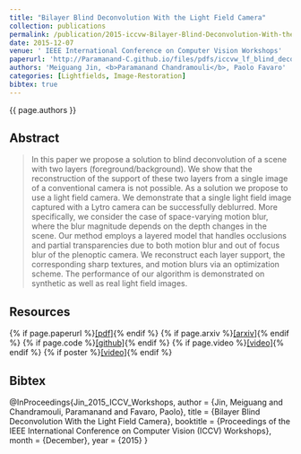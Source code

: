 ```yaml
---
title: "Bilayer Blind Deconvolution With the Light Field Camera"
collection: publications
permalink: /publication/2015-iccvw-Bilayer-Blind-Deconvolution-With-the-Light-Field-Camera
date: 2015-12-07
venue: ' IEEE International Conference on Computer Vision Workshops'
paperurl: 'http://Paramanand-C.github.io/files/pdfs/iccvw_lf_blind_deconv.pdf'
authors: 'Meiguang Jin, <b>Paramanand Chandramouli</b>, Paolo Favaro'
categories: [Lightfields, Image-Restoration]
bibtex: true
---
```


{{ page.authors }}

## Abstract

> In this paper we propose a solution to blind deconvolution of a scene with two layers (foreground/background). We show that the reconstruction of the support of these two layers from a single image of a conventional camera is not possible. As a solution we propose to use a light field camera. We demonstrate that a single light field image captured with a Lytro camera can be successfully deblurred. More specifically, we consider the case of space-varying motion blur, where the blur magnitude depends on the depth changes in the scene. Our method employs a layered model that handles occlusions and partial transparencies due to both motion blur and out of focus blur of the plenoptic camera. We reconstruct each layer support, the corresponding sharp textures, and motion blurs via an optimization scheme. The performance of our algorithm is demonstrated on synthetic as well as real light field images.
## Resources

{% if page.paperurl %}<a href=" {{ page.paperurl }} ">[pdf]</a>{% endif %} {% if page.arxiv %}<a href=" {{ page.arxiv }} ">[arxiv]</a>{% endif %} {% if page.code %}<a href=" {{ page.code }} ">[github]</a>{% endif %} {% if page.video %}<a href=" {{ page.video }} ">[video]</a>{% endif %} {% if poster %}<a href=" {{ page.poster }} ">[video]</a>{% endif %}


## Bibtex

 @InProceedings{Jin_2015_ICCV_Workshops,
author = {Jin, Meiguang and Chandramouli, Paramanand and Favaro, Paolo},
title = {Bilayer Blind Deconvolution With the Light Field Camera},
booktitle = {Proceedings of the IEEE International Conference on Computer Vision (ICCV) Workshops},
month = {December},
year = {2015}
}

